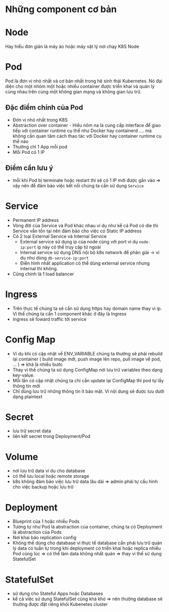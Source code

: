 # Những component cơ bản

# Node

Hay hiểu đơn giản là máy ảo hoặc máy vật lý nơi chạy K8S Node

# Pod

Pod là đơn vị nhỏ nhất và cơ bản nhất trong hệ sinh thái Kubernetes. Nó đại diện cho một nhóm một hoặc nhiều container được triển khai và quản lý cùng nhau trên cùng một không gian mạng và không gian lưu trữ.

## Đặc điểm chính của Pod

- Đơn vị nhỏ nhất trong K8S
- Abstraction over container - Hiểu nôm na là cung cấp interface để giao tiếp với container runtime cụ thể như Docker hay containerd …. mà không cần quan tâm cách thao tác với Docker hay container runtime cụ thể nào
- Thường chỉ 1 App mỗi pod
- Mỗi Pod có 1 IP

## Điểm cần lưu ý

- mỗi khi Pod bị terminate hoặc restart thì sẽ có 1 IP mới được gắn vào ⇒ vậy nên để đảm bảo việc kết nối chúng ta cần sử dụng `Service`

# Service

- Permanent IP address
- Vòng đời của Service và Pod khác nhau ví dụ như kể cả Pod có die thì Service vẫn tồn tại nên đảm bảo cho việc có Static IP address
- Có 2 loại External Service và Internal Service
    - External service sử dụng ip của node cùng với port ví dụ `node-ip:port` ip này có thể truy cập từ ngoài
    - Internal service sử dụng DNS nội bộ k8s network để phân giải → ví dụ như dùng `db-service-ip:port`
    - Điển hình nhất application có thể dùng external service nhưng internal thì không.
- Cũng chính là 1 load balancer

# Ingress

- Trên thực tế chúng ta sẽ cần sử dụng https hay domain name thay vì ip. Vì thế chúng ta cần 1 component khác ở đây là Ingress
- Ingress sẽ foward traffic tới service

# Config Map

- Ví dụ khi có cập nhật về ENV_VARIABLE chúng ta thường sẽ phải rebuild lại container ( build image mới, push image lên repo, pull image về pod, … ) ⇒ khá là nhiều bước
- Thay vì thế chúng ta sử dụng ConfigMap nơi lưu trữ variables theo dạng key-value.
- Mỗi lần có cập nhật chúng ta chỉ cần update lại ConfigMap thì pod tự lấy thông tin mới
- Chỉ dùng lưu trữ những thông tin ít bảo mật. Vì nội dung sẽ được lưu dưới dạng plaintext

# Secret

- lưu trữ secret data
- liên kết secret trong Deployment/Pod

# Volume

- nơi lưu trữ data ví dụ cho database
- có thể lưu local hoặc remote storage
- k8s không đảm bảo việc lưu trữ data lâu dài ⇒ admin phải tự cấu hình cho việc backup hoặc lưu trữ

# Deployment

- Blueprint của 1 hoặc nhiều Pods
- Tương tự như Pod là abstraction của container, chúng ta có Deployment là abstraction của Pods
- Nơi khai báo replication config
- Không thể dùng cho database vì thực tế database cần phải lưu trữ quản lý data có tuần tự trong khi deployment có triển khai hoặc replica nhiều Pod cùng lúc ⇒ có thể làm data không nhất quán ⇒ thay vì thế sử dụng StatefulSet

# StatefulSet

- sử dụng cho Stateful Apps hoặc Databases
- kể cả việc sử dụng StatefulSet cũng khá khó ⇒ nên thường database sẽ thường được đặt riêng khỏi Kubenetes cluster